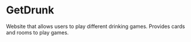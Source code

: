 # GetDrunk
Website that allows users to play different drinking games. Provides cards and rooms to play games.
